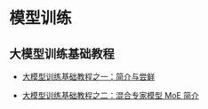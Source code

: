 # 模型训练

## 大模型训练基础教程

- [大模型训练基础教程之一：简介与尝鲜](20240218-1009_LLM_Training_001.md)

- [大模型训练基础教程之二：混合专家模型 MoE 简介](20240222-1726_LLM_Training_002.md)
